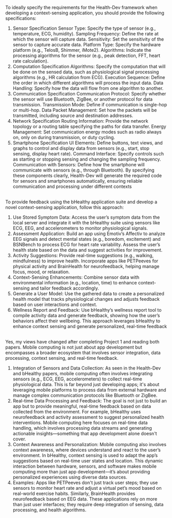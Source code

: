 To ideally specify the requirements for the Health-Dev framework when developing a context-sensing application, you should provide the following specifications:

1. Sensor Specification
Sensor Type: Specify the type of sensor (e.g., temperature, ECG, humidity).
Sampling Frequency: Define the rate at which the sensor will capture data.
Sensitivity: Set the sensitivity of the sensor to capture accurate data.
Platform Type: Specify the hardware platform (e.g., TelosB, Shimmer, iMote2).
Algorithms: Indicate the processing algorithms for the sensor (e.g., peak detection, FFT, heart rate calculation).
2. Computation Specification
Algorithms: Specify the computation that will be done on the sensed data, such as physiological signal processing algorithms (e.g., HR calculation from ECG).
Execution Sequence: Define the order in which different algorithms will process the input data.
Data Handling: Specify how the data will flow from one algorithm to another.
3. Communication Specification
Communication Protocol: Specify whether the sensor will use Bluetooth, ZigBee, or another protocol for data transmission.
Transmission Mode: Define if communication is single-hop or multi-hop.
Data Packet Management: Set how the packets will be transmitted, including source and destination addresses.
4. Network Specification
Routing Information: Provide the network topology or a routing table specifying the paths for data transfer.
Energy Management: Set communication energy modes such as radio always on, only on during transmission, or duty cycling.
5. Smartphone Specification
UI Elements: Define buttons, text views, and graphs to control and display data from sensors (e.g., start, stop sensing, display heart rate).
Command Interface: Specify controls such as starting or stopping sensing and changing the sampling frequency.
Communication with Sensors: Define how the smartphone will communicate with sensors (e.g., through Bluetooth).
By specifying these components clearly, Health-Dev will generate the required code for sensors and smartphones automatically, ensuring reliable communication and processing under different contexts

\
To provide feedback using the bHealthy application suite and develop a novel context-sensing application, follow this approach:

1. Use Stored Symptom Data:
Access the user’s symptom data from the local server and integrate it with the bHealthy suite using sensors like ECG, EEG, and accelerometers to monitor physiological signals.
2. Assessment Application:
Build an app using Emotiv’s Affectiv to analyze EEG signals and detect mental states (e.g., boredom, excitement) and BSNBench to process ECG for heart rate variability.
Assess the user’s health state based on the data and suggest activities for improvement.
3. Activity Suggestions:
Provide real-time suggestions (e.g., walking, mindfulness) to improve health.
Incorporate apps like PETPeeves for physical activity and BrainHealth for neurofeedback, helping manage focus, mood, or relaxation.
4. Context-Sensing Enhancements:
Combine sensor data with environmental information (e.g., location, time) to enhance context-sensing and tailor feedback accordingly.
5. Generate a User Model:
Use the gathered data to create a personalized health model that tracks physiological changes and adjusts feedback based on user interactions and context.
6. Wellness Report and Feedback:
Use bHealthy’s wellness report tool to compile activity data and generate feedback, showing how the user’s behaviors affect their wellbeing.
This approach leverages bHealthy to enhance context sensing and generate personalized, real-time feedback

 \
Yes, my views have changed after completing Project 1 and reading both papers. Mobile computing is not just about app development but encompasses a broader ecosystem that involves sensor integration, data processing, context sensing, and real-time feedback.

1. Integration of Sensors and Data Collection:
As seen in the Health-Dev and bHealthy papers, mobile computing often involves integrating sensors (e.g., ECG, EEG, accelerometers) to collect real-time physiological data. This is far beyond just developing apps; it's about leveraging mobile platforms to process data from external hardware and manage complex communication protocols like Bluetooth or ZigBee.
2. Real-time Data Processing and Feedback:
The goal is not just to build an app but to provide meaningful, real-time feedback based on data collected from the environment. For example, bHealthy uses neurofeedback and activity assessment to suggest personalized health interventions. Mobile computing here focuses on real-time data handling, which involves processing data streams and generating actionable insights—something that app development alone doesn't cover.
3. Context Awareness and Personalization:
Mobile computing also involves context awareness, where devices understand and react to the user’s environment. In bHealthy, context sensing is used to adapt the app’s suggestions based on real-time user states and location. This dynamic interaction between hardware, sensors, and software makes mobile computing more than just app development—it’s about providing personalized experiences using diverse data sources.
4. Examples:
Apps like PETPeeves don't just track user steps; they use sensors to monitor heart rate and adjust a virtual pet’s mood based on real-world exercise habits. Similarly, BrainHealth provides neurofeedback based on EEG data. These applications rely on more than just user interfaces; they require deep integration of sensing, data processing, and health algorithms.
